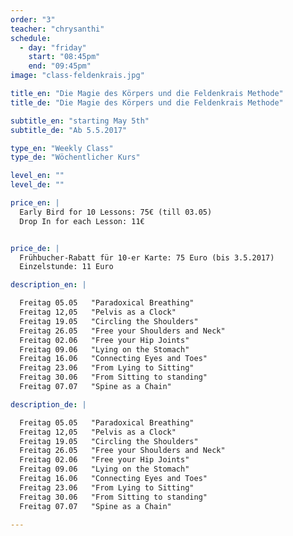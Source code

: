 ```yaml
---
order: "3"
teacher: "chrysanthi"
schedule:
  - day: "friday"
    start: "08:45pm"
    end: "09:45pm"
image: "class-feldenkrais.jpg"

title_en: "Die Magie des Körpers und die Feldenkrais Methode"
title_de: "Die Magie des Körpers und die Feldenkrais Methode"

subtitle_en: "starting May 5th"
subtitle_de: "Ab 5.5.2017"

type_en: "Weekly Class"
type_de: "Wöchentlicher Kurs"

level_en: ""
level_de: ""

price_en: |
  Early Bird for 10 Lessons: 75€ (till 03.05)  
  Drop In for each Lesson: 11€


price_de: |  
  Frühbucher-Rabatt für 10-er Karte: 75 Euro (bis 3.5.2017)    
  Einzelstunde: 11 Euro

description_en: |

  Freitag 05.05   "Paradoxical Breathing"  
  Freitag 12,05   "Pelvis as a Clock"  
  Freitag 19.05   "Circling the Shoulders"  
  Freitag 26.05   "Free your Shoulders and Neck"  
  Freitag 02.06   "Free your Hip Joints"  
  Freitag 09.06   "Lying on the Stomach"  
  Freitag 16.06   "Connecting Eyes and Toes"  
  Freitag 23.06   "From Lying to Sitting"  
  Freitag 30.06   "From Sitting to standing"  
  Freitag 07.07   "Spine as a Chain"  

description_de: |

  Freitag 05.05   "Paradoxical Breathing"  
  Freitag 12,05   "Pelvis as a Clock"  
  Freitag 19.05   "Circling the Shoulders"  
  Freitag 26.05   "Free your Shoulders and Neck"  
  Freitag 02.06   "Free your Hip Joints"  
  Freitag 09.06   "Lying on the Stomach"  
  Freitag 16.06   "Connecting Eyes and Toes"  
  Freitag 23.06   "From Lying to Sitting"  
  Freitag 30.06   "From Sitting to standing"  
  Freitag 07.07   "Spine as a Chain"  
  
---
```

